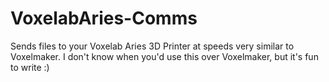 # VoxelabAries-Comms
Sends files to your Voxelab Aries 3D Printer at speeds very similar to Voxelmaker.
I don't know when you'd use this over Voxelmaker, but it's fun to write :)
